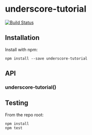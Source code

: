 # underscore-tutorial

[![Build Status](https://secure.travis-ci.org/user/underscore-tutorial.png?branch=master)](http://travis-ci.org/user/underscore-tutorial)


## Installation

Install with npm:

```
npm install --save underscore-tutorial
```


## API

### underscore-tutorial()


## Testing

From the repo root:

```
npm install
npm test
```

